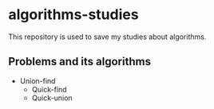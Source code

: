 # algorithms-studies
This repository is used to save my studies about algorithms.

## Problems and its algorithms
* Union-find
  * Quick-find
  * Quick-union
